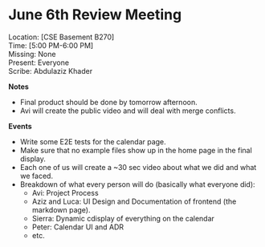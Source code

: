 # June 6th Review Meeting
Location: \[CSE Basement B270\] \
Time: \[5:00 PM-6:00 PM\] \
Missing:  None\
Present:  Everyone\
Scribe: Abdulaziz Khader

**Notes** <!---Things to keep in mind for the future, such as due dates-->
- Final product should be done by tomorrow afternoon.
- Avi will create the public video and will deal with merge conflicts.

**Events** <!---Important things that happened or were decided-->
- Write some E2E tests for the calendar page.
- Make sure that no example files show up in the home page in the final display.
- Each one of us will create a ~30 sec video about what we did and what we faced.
- Breakdown of what every person will do (basically what everyone did):
  - Avi: Project Process
  - Aziz and Luca: UI Design and Documentation of frontend (the markdown page).
  - Sierra: Dynamic cdisplay of everything on the calendar
  - Peter: Calendar UI and ADR
  - etc.
